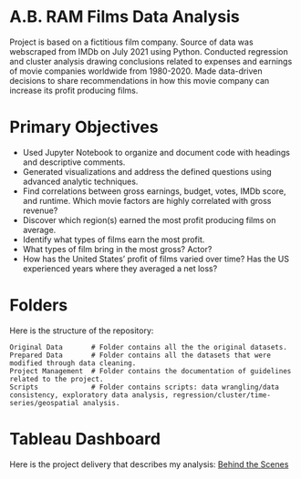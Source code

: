 # A.B. RAM Films Data Analysis 

Project is based on a fictitious film company. Source of data was webscraped from IMDb on July 2021 using Python. Conducted regression and cluster analysis drawing conclusions related to expenses and earnings of movie companies worldwide from 1980-2020. Made data-driven decisions to share recommendations in how this movie company can increase its profit producing films. 

# Primary Objectives

* Used Jupyter Notebook to organize and document code with headings and descriptive comments.
* Generated visualizations and address the defined questions using advanced analytic techniques.
* Find correlations between gross earnings, budget, votes, IMDb score, and runtime. Which movie factors are highly correlated with gross revenue?
* Discover which region(s) earned the most profit producing films on average.
* Identify what types of films earn the most profit.
* What types of film bring in the most gross? Actor? 
* How has the United States’ profit of films varied over time? Has the US experienced years where they averaged a net loss? 

# Folders

Here is the structure of the repository:
```
Original Data       # Folder contains all the the original datasets. 
Prepared Data       # Folder contains all the datasets that were modified through data cleaning.
Project Management  # Folder contains the documentation of guidelines related to the project.
Scripts             # Folder contains scripts: data wrangling/data consistency, exploratory data analysis, regression/cluster/time-series/geospatial analysis.

```

# Tableau Dashboard

Here is the project delivery that describes my analysis: [Behind the Scenes](https://public.tableau.com/app/profile/matthew3308/viz/BehindtheScenes/BehindtheScenes?publish=yes)
